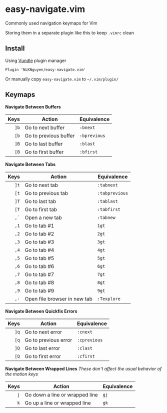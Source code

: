 # easy-navigate.vim
Commonly used navigation keymaps for Vim

Storing them in a separate plugin like this to keep `.vimrc` clean

## Install
Using [Vundle](https://github.com/gmarik/Vundle.vim) plugin manager

    Plugin 'NLKNguyen/easy-navigate.vim'

Or manually copy `easy-navigate.vim` to `~/.vim/plugin/`

## Keymaps

**Navigate Between Buffers**

| Keys  | Action                | Equivalence
| ----: | ---                   | ---
| `]b`  | Go to next buffer     | `:bnext`
| `[b`  | Go to previous buffer | `:bprevious`
| `]B`  | Go to last buffer     | `:blast`
| `[B`  | Go to first buffer    | `:bfirst`


**Navigate Between Tabs**

| Keys     | Action                       | Equivalence
| ----:    | ---                          | ---
| `]t`     | Go to next tab               | `:tabnext`
| `[t`     | Go to previous tab           | `:tabprevious`
| `]T`     | Go to last tab               | `:tablast`
| `[T`     | Go to first tab              | `:tabfirst`
| `` ,` `` | Open a new tab               | `:tabnew`
| `,1`     | Go to tab #1                 | `1gt`
| `,2`     | Go to tab #2                 | `2gt`
| `,3`     | Go to tab #3                 | `3gt`
| `,4`     | Go to tab #4                 | `4gt`
| `,5`     | Go to tab #5                 | `5gt`
| `,6`     | Go to tab #6                 | `6gt`
| `,7`     | Go to tab #7                 | `7gt`
| `,8`     | Go to tab #8                 | `8gt`
| `,9`     | Go to tab #9                 | `9gt`
| `,-`     | Open file browser in new tab | `:Texplore`


**Navigate Between Quickfix Errors**

| Keys  | Action               | Equivalence
| ----: | ---                  | ---
| `]q`  | Go to next error     | `:cnext`
| `[q`  | Go to previous error | `:cprevious`
| `]Q`  | Go to last error     | `:clast`
| `[Q`  | Go to first error    | `:cfirst`


**Navigate Between Wrapped Lines** 
*These don't affect the usual behavior of the motion keys*

| Keys  | Action                         | Equivalence
| ----: | ---                            | ---
| `j`   | Go down a line or wrapped line | `gj`
| `k`   | Go up a line or wrapped line   | `gk`

